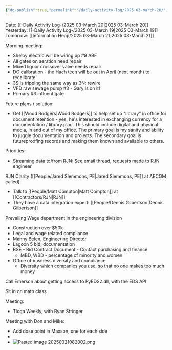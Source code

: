 ```yaml
---
{"dg-publish":true,"permalink":"/daily-activity-log/2025-03-march-20/","noteIcon":"","created":"2025-05-20T10:32:04.125-05:00"}
---
```


Date: [[-Daily Activity Log-/2025 03-March 20\|2025 03-March 20]]
Yesterday: [[-Daily Activity Log-/2025 03-March 19\|2025 03-March 19]]
Tomorrow: [[Information Heap/2025 03-March 21\|2025 03-March 21]]

Morning meeting:
- Shelby electric will be wiring up #9 ABF
- All gates on aeration need repair
- Mixed liquor crossover valve needs repair
- DO calibration - the Hach tech will be out in April (next month) to recalibrate
- 3S is tripping the same way as 3N: rewire
- VFD raw sewage pump #3 - Gary is on it!
- Primary #3 influent gate

Future plans / solution:
- Get [[Wood Rodgers\|Wood Rodgers]] to help set up "library" in office for document retention - yes, he's interested in exchanging currency for a documentation / library plan. This should include digital and physical media, in and out of my office. The primary goal is my sanity and ability to juggle documentation and projects. The secondary goal is futureproofing records and making them known and available to others.

Priorities:
- Streaming data to/from RJN: See email thread, requests made to RJN engineer



RJN Clarity ([[People/Jared Slemmons, PE\|Jared Slemmons, PE]] at AECOM called):
- Talk to [[People/Matt Compton\|Matt Compton]] at [[Contractors/RJN\|RJN]]
- They have a data integration expert: [[People/Dennis Gilbertson\|Dennis Gilbertson]]

Prevailing Wage department in the engineering division
- Construction over $50k
- Legal and wage related compliance
- Manny Belen, Engineering Director
- Lagoon 5 bid, documentation
- BSE - Bid Contract Document - Contact purchasing and finance
	- MBD, WBD - percentage of minority and women
- Office of business diversity and compliance
	- Diversity which companies you use, so that no one makes too much money


Call Emerson about getting access to PyEDS2.dll, with the EDS API

Sit in on math class

Meeting:
- Tioga Weekly, with Ryan Stringer

Meeting with Don and Mike:
- Add dose point in Maxson, one for each side
- 
- ![Pasted image 20250321082002.png](/img/user/Pasted%20image%2020250321082002.png)